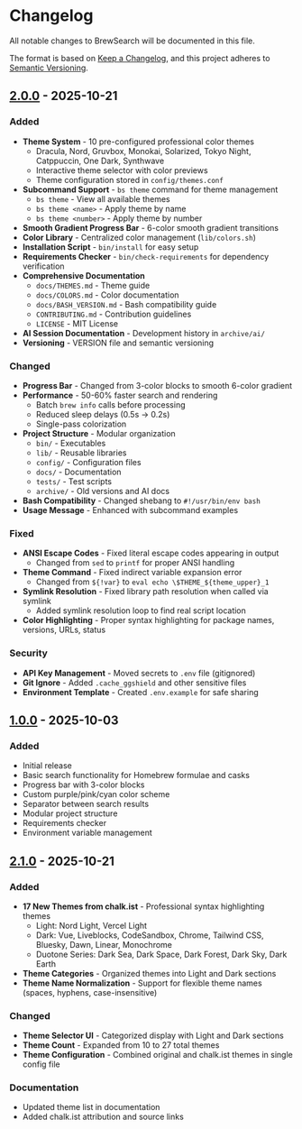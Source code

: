 # Changelog

All notable changes to BrewSearch will be documented in this file.

The format is based on [Keep a Changelog](https://keepachangelog.com/en/1.0.0/),
and this project adheres to [Semantic Versioning](https://semver.org/spec/v2.0.0.html).

## [2.0.0] - 2025-10-21

### Added
- **Theme System** - 10 pre-configured professional color themes
  - Dracula, Nord, Gruvbox, Monokai, Solarized, Tokyo Night, Catppuccin, One Dark, Synthwave
  - Interactive theme selector with color previews
  - Theme configuration stored in `config/themes.conf`
- **Subcommand Support** - `bs theme` command for theme management
  - `bs theme` - View all available themes
  - `bs theme <name>` - Apply theme by name
  - `bs theme <number>` - Apply theme by number
- **Smooth Gradient Progress Bar** - 6-color smooth gradient transitions
- **Color Library** - Centralized color management (`lib/colors.sh`)
- **Installation Script** - `bin/install` for easy setup
- **Requirements Checker** - `bin/check-requirements` for dependency verification
- **Comprehensive Documentation**
  - `docs/THEMES.md` - Theme guide
  - `docs/COLORS.md` - Color documentation
  - `docs/BASH_VERSION.md` - Bash compatibility guide
  - `CONTRIBUTING.md` - Contribution guidelines
  - `LICENSE` - MIT License
- **AI Session Documentation** - Development history in `archive/ai/`
- **Versioning** - VERSION file and semantic versioning

### Changed
- **Progress Bar** - Changed from 3-color blocks to smooth 6-color gradient
- **Performance** - 50-60% faster search and rendering
  - Batch `brew info` calls before processing
  - Reduced sleep delays (0.5s → 0.2s)
  - Single-pass colorization
- **Project Structure** - Modular organization
  - `bin/` - Executables
  - `lib/` - Reusable libraries
  - `config/` - Configuration files
  - `docs/` - Documentation
  - `tests/` - Test scripts
  - `archive/` - Old versions and AI docs
- **Bash Compatibility** - Changed shebang to `#!/usr/bin/env bash`
- **Usage Message** - Enhanced with subcommand examples

### Fixed
- **ANSI Escape Codes** - Fixed literal escape codes appearing in output
  - Changed from `sed` to `printf` for proper ANSI handling
- **Theme Command** - Fixed indirect variable expansion error
  - Changed from `${!var}` to `eval echo \$THEME_${theme_upper}_1`
- **Symlink Resolution** - Fixed library path resolution when called via symlink
  - Added symlink resolution loop to find real script location
- **Color Highlighting** - Proper syntax highlighting for package names, versions, URLs, status

### Security
- **API Key Management** - Moved secrets to `.env` file (gitignored)
- **Git Ignore** - Added `.cache_ggshield` and other sensitive files
- **Environment Template** - Created `.env.example` for safe sharing

## [1.0.0] - 2025-10-03

### Added
- Initial release
- Basic search functionality for Homebrew formulae and casks
- Progress bar with 3-color blocks
- Custom purple/pink/cyan color scheme
- Separator between search results
- Modular project structure
- Requirements checker
- Environment variable management

[2.0.0]: https://github.com/yourusername/brewsearch/compare/v1.0.0...v2.0.0
[1.0.0]: https://github.com/yourusername/brewsearch/releases/tag/v1.0.0

## [2.1.0] - 2025-10-21

### Added
- **17 New Themes from chalk.ist** - Professional syntax highlighting themes
  - Light: Nord Light, Vercel Light
  - Dark: Vue, Liveblocks, CodeSandbox, Chrome, Tailwind CSS, Bluesky, Dawn, Linear, Monochrome
  - Duotone Series: Dark Sea, Dark Space, Dark Forest, Dark Sky, Dark Earth
- **Theme Categories** - Organized themes into Light and Dark sections
- **Theme Name Normalization** - Support for flexible theme names (spaces, hyphens, case-insensitive)

### Changed
- **Theme Selector UI** - Categorized display with Light and Dark sections
- **Theme Count** - Expanded from 10 to 27 total themes
- **Theme Configuration** - Combined original and chalk.ist themes in single config file

### Documentation
- Updated theme list in documentation
- Added chalk.ist attribution and source links

[2.1.0]: https://github.com/yourusername/brewsearch/compare/v2.0.0...v2.1.0
